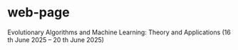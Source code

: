 # web-page
Evolutionary Algorithms and Machine
Learning: Theory and Applications
(16 th June 2025 – 20 th June 2025)
